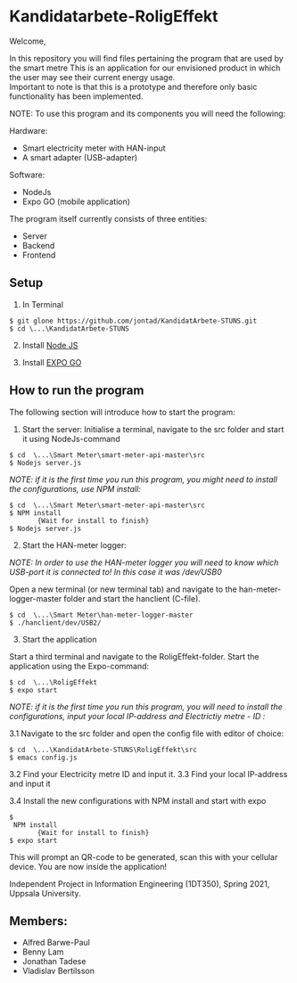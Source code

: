# Kandidatarbete-RoligEffekt

Welcome,

In this repository you will find files pertaining the program that are used by the smart metre 
This is an application for our envisioned product in which the user may see their current energy usage.  
Important to note is that this is a prototype and therefore only basic functionality has been implemented.

NOTE: To use this program and its components you will need the following:

Hardware:
* Smart electricity meter with HAN-input
* A smart adapter (USB-adapter)

Software:
* NodeJs
* Expo GO (mobile application)

The program itself currently consists of three entities:
* Server
* Backend
* Frontend 

## Setup

1. In Terminal

```
$ git glone https://github.com/jontad/KandidatArbete-STUNS.git
$ cd \...\KandidatArbete-STUNS
```

2. Install [Node JS](https://nodejs.org)

3. Install [EXPO GO](https://expo.io/)


## How to run the program
The following section will introduce how to start the program:

1. Start the server:
Initialise a terminal, navigate to the src folder and start it using NodeJs-command

```
$ cd  \...\Smart Meter\smart-meter-api-master\src
$ Nodejs server.js
```
*NOTE: if it is the first time you run this program, you might need to install the configurations, use NPM install:*

```
$ cd  \...\Smart Meter\smart-meter-api-master\src
$ NPM install
       {Wait for install to finish}
$ Nodejs server.js
```

2. Start the HAN-meter logger:

*NOTE: In order to use the HAN-meter logger you will need to know which USB-port it is connected to! In this case it was /dev/USB0*

Open a new terminal (or new terminal tab) and navigate to the han-meter-logger-master folder and start the hanclient (C-file).


```
$ cd  \...\Smart Meter\han-meter-logger-master
$ ./hanclient/dev/USB2/
```

3. Start the application 

Start a third terminal and navigate to the RoligEffekt-folder. Start the application using the Expo-command:

```
$ cd  \...\RoligEffekt
$ expo start
```

*NOTE: if it is the first time you run this program, you will need to install the configurations, input your local IP-address and Electrictiy metre - ID :*

3.1 Navigate to the src folder and open the config file with editor of choice:
```
$ cd  \...\KandidatArbete-STUNS\RoligEffekt\src
$ emacs config.js
```
3.2 Find your Electricity metre ID and input it.
3.3 Find your local IP-address and input it 

3.4 Install the new configurations with NPM install and start with expo
```
$
 NPM install
       {Wait for install to finish}
$ expo start
```

This will prompt an QR-code to be generated, scan this with your cellular device.
You are now inside the application!


Independent Project in Information Engineering (1DT350),
Spring 2021, Uppsala University.

## Members: 
- Alfred Barwe-Paul
- Benny Lam
- Jonathan Tadese
- Vladislav Bertilsson
